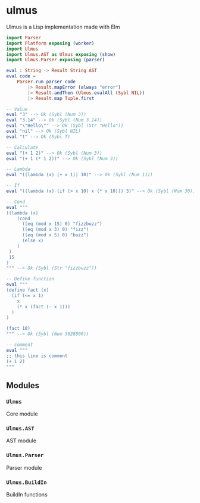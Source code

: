 # ulmus

Ulmus is a Lisp implementation made with Elm

```elm
import Parser
import Platform exposing (worker)
import Ulmus
import Ulmus.AST as Ulmus exposing (show)
import Ulmus.Parser exposing (parser)

eval : String -> Result String AST
eval code =
    Parser.run parser code
        |> Result.mapError (always "error")
        |> Result.andThen (Ulmus.evalAll (Sybl NIL))
        |> Result.map Tuple.first

-- Value
eval "3" --> Ok (Sybl (Num 3))
eval "3.14" --> Ok (Sybl (Num 3.14))
eval "\"Hello\"" --> Ok (Sybl (Str "Hello"))
eval "nil" --> Ok (Sybl NIL)
eval "t" --> Ok (Sybl T)

-- Calculate
eval "(+ 1 2)" --> Ok (Sybl (Num 3))
eval "(+ 1 (* 1 2))" --> Ok (Sybl (Num 3))

-- Lambda
eval "((lambda (x) (+ x 1)) 10)" --> Ok (Sybl (Num 11))

-- If
eval "((lambda (x) (if (> x 10) x (* x 10))) 3)" --> Ok (Sybl (Num 30))

-- Cond
eval """
((lambda (x)
    (cond
      ((eq (mod x 15) 0) "fizzbuzz")
      ((eq (mod x 3) 0) "fizz")
      ((eq (mod x 5) 0) "buzz")
      (else x)
    )
 )
 15
)
""" --> Ok (Sybl (Str "fizzbuzz"))

-- Define function
eval """
(define fact (x)
  (if (<= x 1)
    x
    (* x (fact (- x 1)))
  )
)

(fact 10)
""" --> Ok (Sybl (Num 3628800))

-- comment
eval """
;; this line is comment
(+ 1 2)
"""
```

## Modules

### `Ulmus`

Core module

### `Ulmus.AST`

AST module

### `Ulmus.Parser`

Parser module

### `Ulmus.BuildIn`

BuildIn functions
